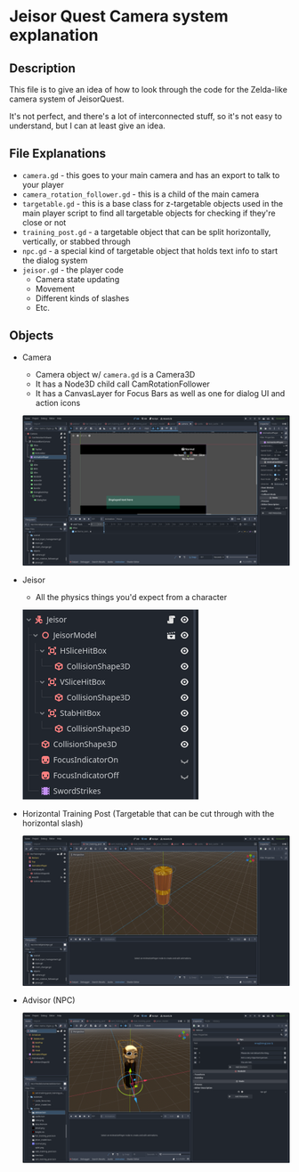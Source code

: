# Jeisor Quest Camera system explanation

## Description

This file is to give an idea of how to look through the code for the Zelda-like camera system of JeisorQuest.

It's not perfect, and there's a lot of interconnected stuff, so it's not easy to understand, but I can at least give an idea.

## File Explanations

- `camera.gd` - this goes to your main camera and has an export to talk to your player
- `camera_rotation_follower.gd` - this is a child of the main camera
- `targetable.gd` - this is a base class for z-targetable objects used in the main player script to find all targetable objects for checking if they're close or not
- `training_post.gd` - a targetable object that can be split horizontally, vertically, or stabbed through
- `npc.gd` - a special kind of targetable object that holds text info to start the dialog system
- `jeisor.gd` - the player code
   + Camera state updating
   + Movement
   + Different kinds of slashes
   + Etc.

## Objects

- Camera
   + Camera object w/ `camera.gd` is a Camera3D
   + It has a Node3D child call CamRotationFollower
   + It has a CanvasLayer for Focus Bars as well as one for dialog UI and action icons

   ![camera ui](./cameraui.png)
- Jeisor
   + All the physics things you'd expect from a character

   ![Jeisor](./jeisorobj.png)
- Horizontal Training Post (Targetable that can be cut through with the horizontal slash)

   ![hpost](./hpost.png)
- Advisor (NPC)

   ![advisor](./advisor.png)


